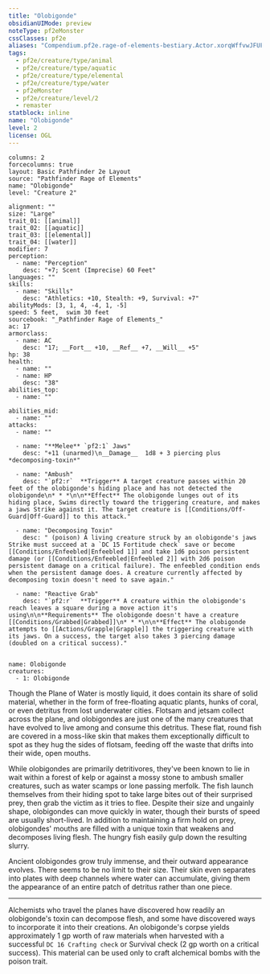 ```yaml
---
title: "Olobigonde"
obsidianUIMode: preview
noteType: pf2eMonster
cssClasses: pf2e
aliases: "Compendium.pf2e.rage-of-elements-bestiary.Actor.xorqWffvwJFUFuON" 
tags:
  - pf2e/creature/type/animal
  - pf2e/creature/type/aquatic
  - pf2e/creature/type/elemental
  - pf2e/creature/type/water
  - pf2eMonster
  - pf2e/creature/level/2
  - remaster
statblock: inline
name: "Olobigonde"
level: 2
license: OGL
---
```


```statblock
columns: 2
forcecolumns: true
layout: Basic Pathfinder 2e Layout
source: "Pathfinder Rage of Elements"
name: "Olobigonde"
level: "Creature 2"

alignment: ""
size: "Large"
trait_01: [[animal]]
trait_02: [[aquatic]]
trait_03: [[elemental]]
trait_04: [[water]]
modifier: 7
perception:
  - name: "Perception"
    desc: "+7; Scent (Imprecise) 60 Feet"
languages: ""
skills:
  - name: "Skills"
    desc: "Athletics: +10, Stealth: +9, Survival: +7"
abilityMods: [3, 1, 4, -4, 1, -5]
speed: 5 feet,  swim 30 feet
sourcebook: "_Pathfinder Rage of Elements_"
ac: 17
armorclass:
  - name: AC
    desc: "17; __Fort__ +10, __Ref__ +7, __Will__ +5"
hp: 38
health:
  - name: ""
  - name: HP
    desc: "38"
abilities_top:
  - name: ""

abilities_mid:
  - name: ""
attacks:
  - name: ""

  - name: "**Melee** `pf2:1` Jaws"
    desc: "+11 (unarmed)\n__Damage__  1d8 + 3 piercing plus *decomposing-toxin*"

  - name: "Ambush"
    desc: "`pf2:r`  **Trigger** A target creature passes within 20 feet of the olobigonde's hiding place and has not detected the olobigonde\n* * *\n\n**Effect** The olobigonde lunges out of its hiding place, Swims directly toward the triggering creature, and makes a jaws Strike against it. The target creature is [[Conditions/Off-Guard|Off-Guard]] to this attack."

  - name: "Decomposing Toxin"
    desc: " (poison) A living creature struck by an olobigonde's jaws Strike must succeed at a `DC 15 Fortitude check` save or become [[Conditions/Enfeebled|Enfeebled 1]] and take 1d6 poison persistent damage (or [[Conditions/Enfeebled|Enfeebled 2]] with 2d6 poison persistent damage on a critical failure). The enfeebled condition ends when the persistent damage does. A creature currently affected by decomposing toxin doesn't need to save again."

  - name: "Reactive Grab"
    desc: "`pf2:r`  **Trigger** A creature within the olobigonde's reach leaves a square during a move action it's using\n\n**Requirements** The olobigonde doesn't have a creature [[Conditions/Grabbed|Grabbed]]\n* * *\n\n**Effect** The olobigonde attempts to [[Actions/Grapple|Grapple]] the triggering creature with its jaws. On a success, the target also takes 3 piercing damage (doubled on a critical success)."
 
```

```encounter-table
name: Olobigonde
creatures:
  - 1: Olobigonde
```



Though the Plane of Water is mostly liquid, it does contain its share of solid material, whether in the form of free-floating aquatic plants, hunks of coral, or even detritus from lost underwater cities. Flotsam and jetsam collect across the plane, and olobigondes are just one of the many creatures that have evolved to live among and consume this detritus. These flat, round fish are covered in a moss-like skin that makes them exceptionally difficult to spot as they hug the sides of flotsam, feeding off the waste that drifts into their wide, open mouths.

While olobigondes are primarily detritivores, they've been known to lie in wait within a forest of kelp or against a mossy stone to ambush smaller creatures, such as water scamps or lone passing merfolk. The fish launch themselves from their hiding spot to take large bites out of their surprised prey, then grab the victim as it tries to flee. Despite their size and ungainly shape, olobigondes can move quickly in water, though their bursts of speed are usually short-lived. In addition to maintaining a firm hold on prey, olobigondes' mouths are filled with a unique toxin that weakens and decomposes living flesh. The hungry fish easily gulp down the resulting slurry.

Ancient olobigondes grow truly immense, and their outward appearance evolves. There seems to be no limit to their size. Their skin even separates into plates with deep channels where water can accumulate, giving them the appearance of an entire patch of detritus rather than one piece.

* * *

Alchemists who travel the planes have discovered how readily an olobigonde's toxin can decompose flesh, and some have discovered ways to incorporate it into their creations. An olobigonde's corpse yields approximately 1 gp worth of raw materials when harvested with a successful `DC 16 Crafting check` or Survival check (2 gp worth on a critical success). This material can be used only to craft alchemical bombs with the poison trait.
